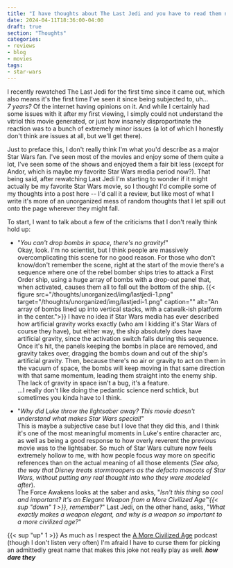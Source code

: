 ```yaml
---
title: "I have thoughts about The Last Jedi and you have to read them now."
date: 2024-04-11T18:36:00-04:00
draft: true
section: "Thoughts"
categories:
- reviews
- blog
- movies
tags:
- star-wars
---
```


I recently rewatched The Last Jedi for the first time since it came out, which also means it's the first time I've seen it since being subjected to, uh...  
*7 years?* Of the internet having opinions on it. And while I certainly had some issues with it after my first viewing, I simply could not understand the vitriol this movie generated, or just how insanely disproportinate the reaction was to a bunch of extremely minor issues (a lot of which I honestly don't think are issues at all, but we'll get there).

Just to preface this, I don't really think I'm what you'd describe as a major Star Wars fan. I've seen most of the movies and enjoy some of them quite a lot, I've seen some of the shows and enjoyed them a fair bit less (except for Andor, which is maybe my favorite Star Wars media period now?). That being said, after rewatching Last Jedi I'm starting to wonder if it might actually be my favorite Star Wars movie, so I thought I'd compile some of my thoughts into a post here -- I'd call it a review, but like most of what I write it's more of an unorganized mess of random thoughts that I let spill out onto the page wherever they might fall.

To start, I want to talk about a few of the criticisms that I don't really think hold up:

- "*You can't drop bombs in space, there's no gravity!*"  
Okay, look. I'm no scientist, but I think people are massively overcomplicating this scene for no good reason. For those who don't know/don't remember the scene, right at the start of the movie there's a sequence where one of the rebel bomber ships tries to attack a First Order ship, using a huge array of bombs with a drop-out panel that, when activated, causes them all to fall out the bottom of the ship.
{{< figure
    src="/thoughts/unorganized/img/lastjedi-1.png"
    target="/thoughts/unorganized/img/lastjedi-1.png"
    caption=""
    alt="An array of bombs lined up into vertical stacks, with a catwalk-ish platform in the center.">}}
I have no idea if Star Wars media has ever described how artificial gravity works exactly (who am I kidding it's Star Wars of course they have), but either way, the ship absolutely does have artificial gravity, since the activation switch falls during this sequence. Once it's hit, the panels keeping the bombs in place are removed, and gravity takes over, dragging the bombs down and out of the ship's artificial gravity. Then, because there's no air or gravity to act on them in the vacuum of space, the bombs will keep moving in that same direction with that same momentum, leading them straight into the enemy ship.  The lack of gravity in space isn't a bug, it's a feature.  
...I really don't like doing the pedantic science nerd schtick, but sometimes you kinda have to I think.

- "*Why did Luke throw the lightsaber away? This movie doesn't understand what makes Star Wars special!*"  
This is maybe a subjective case but I love that they did this, and I think it's one of the most meaningful moments in Luke's entire character arc, as well as being a good response to how overly reverent the previous movie was to the lightsaber. So much of Star Wars culture now feels extremely hollow to me, with how people focus way more on specific references than on the actual meaning of all those elements (*See also, the way that Disney treats stormtroopers as the defacto mascots of Star Wars, without putting any real thought into who they were modeled after*).  
The Force Awakens looks at the saber and asks, "*Isn't this thing so cool and important? It's an Elegant Weapon from a More Civilized Age™{{< sup "down" 1 >}}, remember?*" Last Jedi, on the other hand, asks, "*What exactly makes a weapon elegant, and why is a weapon so important to a more civilized age?*"

{{< sup "up" 1 >}} As much as I respect the [A More Civilized Age](https://amorecivilizedage.net/) podcast (though I don't listen very often) I'm afraid I have to curse them for picking an admittedly great name that makes this joke not really play as well. ***how dare they***